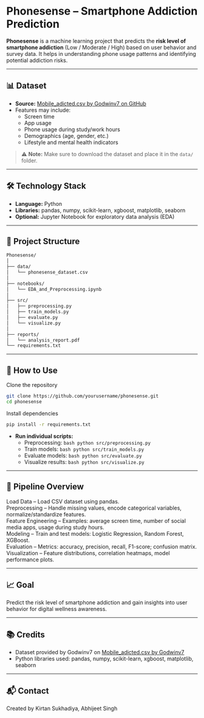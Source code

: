 # Phonesense – Smartphone Addiction Prediction

**Phonesense** is a machine learning project that predicts the **risk level of smartphone addiction** (Low / Moderate / High) based on user behavior and survey data. It helps in understanding phone usage patterns and identifying potential addiction risks.

---

## 📊 Dataset

- **Source:** [Mobile_adicted.csv by Godwinv7 on GitHub](https://github.com/Godwinv7/ML-Based-Smartphone-Addiction-Prediction/blob/main/Mobile_adicted.csv)  
- Features may include:
  - Screen time
  - App usage
  - Phone usage during study/work hours
  - Demographics (age, gender, etc.)
  - Lifestyle and mental health indicators

> ⚠️ **Note:** Make sure to download the dataset and place it in the `data/` folder.

---

## 🛠 Technology Stack

- **Language:** Python  
- **Libraries:** pandas, numpy, scikit-learn, xgboost, matplotlib, seaborn  
- **Optional:** Jupyter Notebook for exploratory data analysis (EDA)  

---

## 📁 Project Structure

```bash
Phonesense/
│
├── data/
│   └── phonesense_dataset.csv
│
├── notebooks/
│   └── EDA_and_Preprocessing.ipynb
│
├── src/
│   ├── preprocessing.py
│   ├── train_models.py
│   ├── evaluate.py
│   └── visualize.py
│
├── reports/
│   └── analysis_report.pdf
└── requirements.txt
```

---

## 🚀 How to Use

Clone the repository
```bash
git clone https://github.com/yourusername/phonesense.git
cd phonesense
```
Install dependencies
```bash
pip install -r requirements.txt
```

- **Run individual scripts:**
  - Preprocessing: ```bash python src/preprocessing.py```
  - Train models: ```bash python src/train_models.py```
  - Evaluate models: ```bash python src/evaluate.py```
  - Visualize results: ```bash python src/visualize.py```

---

## 🧩 Pipeline Overview

Load Data – Load CSV dataset using pandas.  
Preprocessing – Handle missing values, encode categorical variables, normalize/standardize features.  
Feature Engineering – Examples: average screen time, number of social media apps, usage during study hours.  
Modeling – Train and test models: Logistic Regression, Random Forest, XGBoost.  
Evaluation – Metrics: accuracy, precision, recall, F1-score; confusion matrix.  
Visualization – Feature distributions, correlation heatmaps, model performance plots.  

---

## 📈 Goal

Predict the risk level of smartphone addiction and gain insights into user behavior for digital wellness awareness.

---

## 📚 Credits

- Dataset provided by Godwinv7 on [Mobile_adicted.csv by Godwinv7](https://github.com/Godwinv7/ML-Based-Smartphone-Addiction-Prediction/blob/main/Mobile_adicted.csv)
- Python libraries used: pandas, numpy, scikit-learn, xgboost, matplotlib, seaborn

---

## 📬 Contact

Created by Kirtan Sukhadiya, Abhijeet Singh
